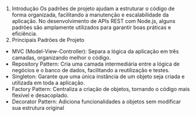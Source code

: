 1. Introdução
Os padrões de projeto ajudam a estruturar o código de forma organizada, facilitando a manutenção e escalabilidade da aplicação. No desenvolvimento de APIs REST com Node.js, alguns padrões são amplamente utilizados para garantir boas práticas e eficiência.
2. Principais Padrões de Projeto
- MVC (Model-View-Controller): Separa a lógica da aplicação em três camadas, organizando melhor o código.
- Repository Pattern: Cria uma camada intermediária entre a lógica de negócios e o banco de dados, facilitando a reutilização e testes.
- Singleton: Garante que uma única instância de um objeto seja criada e utilizada em toda a aplicação.
- Factory Pattern: Centraliza a criação de objetos, tornando o código mais flexível e desacoplado.
- Decorator Pattern: Adiciona funcionalidades a objetos sem modificar sua estrutura original
